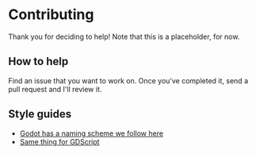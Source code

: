 # Contributing
Thank you for deciding to help! Note that this is a placeholder, for now.
## How to help
Find an issue that you want to work on. Once you've completed it, send a pull request and I'll review it.
## Style guides
* [Godot has a naming scheme we follow here](https://docs.godotengine.org/en/stable/tutorials/best_practices/project_organization.html#style-guide)
* [Same thing for GDScript](https://docs.godotengine.org/en/stable/tutorials/scripting/gdscript/gdscript_styleguide.html)
